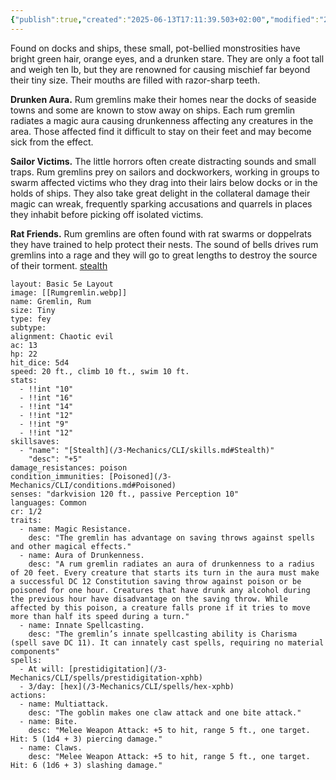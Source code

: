 ```yaml
---
{"publish":true,"created":"2025-06-13T17:11:39.503+02:00","modified":"2025-07-18T17:53:19.443+02:00","cssclasses":""}
---
```


Found on docks and ships, these small, pot-bellied monstrosities have bright green hair, orange eyes, and a drunken stare. They are only a foot tall and weigh ten lb, but they are renowned for causing mischief far beyond their tiny size. Their mouths are filled with razor-sharp teeth.

**Drunken Aura.** Rum gremlins make their homes near the docks of seaside towns and some are known to stow away on ships. Each rum gremlin radiates a magic aura causing drunkenness affecting any creatures in the area. Those affected find it difficult to stay on their feet and may become sick from the effect.

**Sailor Victims.** The little horrors often create distracting sounds and small traps. Rum gremlins prey on sailors and dockworkers, working in groups to swarm affected victims who they drag into their lairs below docks or in the holds of ships. They also take great delight in the collateral damage their magic can wreak, frequently sparking accusations and quarrels in places they inhabit before picking off isolated victims.

**Rat Friends.** Rum gremlins are often found with rat swarms or doppelrats they have trained to help protect their nests. The sound of bells drives rum gremlins into a rage and they will go to great lengths to destroy the source of their torment.
[stealth](3-Mechanics/CLI/skills/Stealth)

```statblock
layout: Basic 5e Layout
image: [[Rumgremlin.webp]]
name: Gremlin, Rum
size: Tiny
type: fey
subtype: 
alignment: Chaotic evil
ac: 13
hp: 22
hit_dice: 5d4
speed: 20 ft., climb 10 ft., swim 10 ft.
stats: 
  - !!int "10"
  - !!int "16"
  - !!int "14"
  - !!int "12"
  - !!int "9"
  - !!int "12"
skillsaves:
  - "name": "[Stealth](/3-Mechanics/CLI/skills.md#Stealth)"
    "desc": "+5"
damage_resistances: poison
condition_immunities: [Poisoned](/3-Mechanics/CLI/conditions.md#Poisoned)
senses: "darkvision 120 ft., passive Perception 10"
languages: Common
cr: 1/2
traits:
  - name: Magic Resistance.
    desc: "The gremlin has advantage on saving throws against spells and other magical effects."
  - name: Aura of Drunkenness.
    desc: "A rum gremlin radiates an aura of drunkenness to a radius of 20 feet. Every creature that starts its turn in the aura must make a successful DC 12 Constitution saving throw against poison or be poisoned for one hour. Creatures that have drunk any alcohol during the previous hour have disadvantage on the saving throw. While affected by this poison, a creature falls prone if it tries to move more than half its speed during a turn."
  - name: Innate Spellcasting.
    desc: "The gremlin’s innate spellcasting ability is Charisma (spell save DC 11). It can innately cast spells, requiring no material components"
spells:
  - At will: [prestidigitation](/3-Mechanics/CLI/spells/prestidigitation-xphb)
  - 3/day: [hex](/3-Mechanics/CLI/spells/hex-xphb)
actions:
  - name: Multiattack.
    desc: "The goblin makes one claw attack and one bite attack."
  - name: Bite. 
    desc: "Melee Weapon Attack: +5 to hit, range 5 ft., one target. Hit: 5 (1d4 + 3) piercing damage."
  - name: Claws. 
    desc: "Melee Weapon Attack: +5 to hit, range 5 ft., one target. Hit: 6 (1d6 + 3) slashing damage."
```
